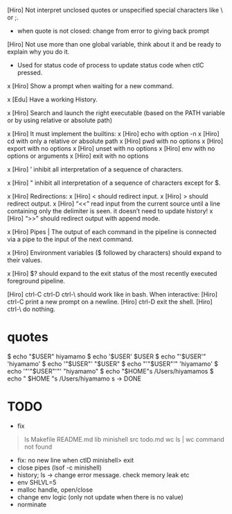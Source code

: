 [Hiro] Not interpret unclosed quotes or unspecified special characters like \ or ;.
- when quote is not closed: change from error to giving back prompt

[Hiro] Not use more than one global variable, think about it and be ready to explain why you do it.
- Used for status code of process to update status code when ctlC pressed.

x [Hiro] Show a prompt when waiting for a new command.

x [Edu] Have a working History.

x [Hiro] Search and launch the right executable (based on the PATH variable or by using relative or absolute path)

x [Hiro] It must implement the builtins:
    x [Hiro] echo with option -n
    x [Hiro] cd with only a relative or absolute path
    x [Hiro] pwd with no options
    x [Hiro] export with no options
    x [Hiro] unset with no options
    x [Hiro] env with no options or arguments
    x [Hiro] exit with no options

x [Hiro] ’ inhibit all interpretation of a sequence of characters.

x [Hiro] " inhibit all interpretation of a sequence of characters except for $.

x [Hiro] Redirections:
    x [Hiro] < should redirect input.
    x [Hiro] > should redirect output.
    x [Hiro] “<<” read input from the current source until a line containing only the delimiter is seen. it doesn’t need to update history!
    x [Hiro] “>>” should redirect output with append mode.

x [Hiro] Pipes | The output of each command in the pipeline is connected via a pipe to the input of the next command.

x [Hiro] Environment variables ($ followed by characters) should expand to their values.

x [Hiro] $? should expand to the exit status of the most recently executed foreground pipeline.

[Hiro] ctrl-C ctrl-D ctrl-\ should work like in bash.
    When interactive:
      [Hiro] ctrl-C print a new prompt on a newline.
      [Hiro] ctrl-D exit the shell.
      [Hiro] ctrl-\ do nothing.

# quotes
$ echo "$USER"
hiyamamo
$ echo '$USER'
$USER
$ echo "'$USER'"
'hiyamamo'
$ echo '"$USER"'
"$USER"
$ echo "'"$USER"'"
'hiyamamo'
$ echo '"'"$USER"'"'
"hiyamamo"
$ echo "$HOME"s
/Users/hiyamamos
$ echo "   $HOME "s 
   /Users/hiyamamo s
-> DONE

# TODO
- fix
> ls
Makefile        README.md       lib             minishell       src             todo.md         wc
> ls | wc
command not found
- fix: no new line when ctlD
minishell> 
exit
- close pipes (lsof -c minishell)
- history; ls
-> change error message. check memory leak etc
- env
SHLVL=5
- malloc handle, open/close
- change env logic (only not update when there is no value)
- norminate
